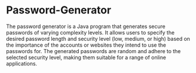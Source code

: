 # Password-Generator
The password generator is a Java program that generates secure passwords of varying complexity levels. It allows users to specify the desired password length and security level (low, medium, or high) based on the importance of the accounts or websites they intend to use the passwords for. The generated passwords are random and adhere to the selected security level, making them suitable for a range of online applications.
